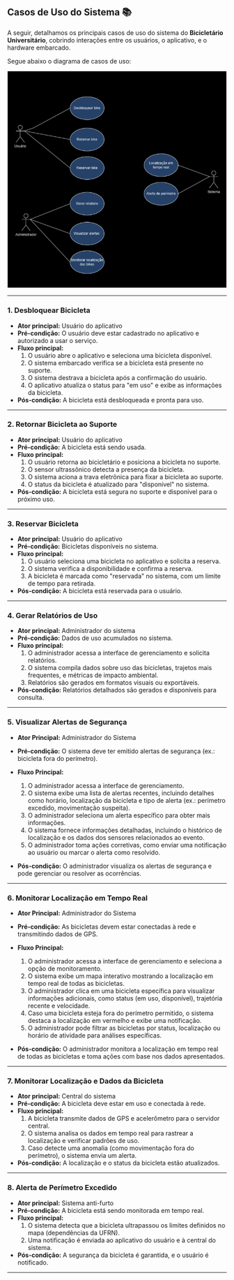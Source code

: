 ## **Casos de Uso do Sistema** 📚

A seguir, detalhamos os principais casos de uso do sistema do **Bicicletário Universitário**, cobrindo interações entre os usuários, o aplicativo, e o hardware embarcado.

Segue abaixo o diagrama de casos de uso:

![Diagrama de casos de uso](/images/casos-uso.png)

---



### **1. Desbloquear Bicicleta**
- **Ator principal:** Usuário do aplicativo  
- **Pré-condição:** O usuário deve estar cadastrado no aplicativo e autorizado a usar o serviço.  
- **Fluxo principal:**
  1. O usuário abre o aplicativo e seleciona uma bicicleta disponível.
  2. O sistema embarcado verifica se a bicicleta está presente no suporte.
  3. O sistema destrava a bicicleta após a confirmação do usuário.
  4. O aplicativo atualiza o status para "em uso" e exibe as informações da bicicleta.  
- **Pós-condição:** A bicicleta está desbloqueada e pronta para uso.

---

### **2. Retornar Bicicleta ao Suporte**
- **Ator principal:** Usuário do aplicativo  
- **Pré-condição:** A bicicleta está sendo usada.  
- **Fluxo principal:**
  1. O usuário retorna ao bicicletário e posiciona a bicicleta no suporte.
  2. O sensor ultrassônico detecta a presença da bicicleta.
  3. O sistema aciona a trava eletrônica para fixar a bicicleta ao suporte.
  4. O status da bicicleta é atualizado para "disponível" no sistema.  
- **Pós-condição:** A bicicleta está segura no suporte e disponível para o próximo uso.

---

### **3. Reservar Bicicleta**
- **Ator principal:** Usuário do aplicativo  
- **Pré-condição:** Bicicletas disponíveis no sistema.  
- **Fluxo principal:**
  1. O usuário seleciona uma bicicleta no aplicativo e solicita a reserva.
  2. O sistema verifica a disponibilidade e confirma a reserva.
  3. A bicicleta é marcada como "reservada" no sistema, com um limite de tempo para retirada.  
- **Pós-condição:** A bicicleta está reservada para o usuário.

---

### **4. Gerar Relatórios de Uso**
- **Ator principal:** Administrador do sistema  
- **Pré-condição:** Dados de uso acumulados no sistema.  
- **Fluxo principal:**
  1. O administrador acessa a interface de gerenciamento e solicita relatórios.
  2. O sistema compila dados sobre uso das bicicletas, trajetos mais frequentes, e métricas de impacto ambiental.
  3. Relatórios são gerados em formatos visuais ou exportáveis.  
- **Pós-condição:** Relatórios detalhados são gerados e disponíveis para consulta.

---

### **5. Visualizar Alertas de Segurança**
- **Ator Principal:** Administrador do Sistema  
- **Pré-condição:** O sistema deve ter emitido alertas de segurança (ex.: bicicleta fora do perímetro).  
- **Fluxo Principal:**
  1. O administrador acessa a interface de gerenciamento.  
  2. O sistema exibe uma lista de alertas recentes, incluindo detalhes como horário, localização da bicicleta e tipo de alerta (ex.: perímetro excedido, movimentação suspeita).  
  3. O administrador seleciona um alerta específico para obter mais informações.  
  4. O sistema fornece informações detalhadas, incluindo o histórico de localização e os dados dos sensores relacionados ao evento.  
  5. O administrador toma ações corretivas, como enviar uma notificação ao usuário ou marcar o alerta como resolvido.  

- **Pós-condição:** O administrador visualiza os alertas de segurança e pode gerenciar ou resolver as ocorrências.

---

### **6. Monitorar Localização em Tempo Real**
- **Ator Principal:** Administrador do Sistema  
- **Pré-condição:** As bicicletas devem estar conectadas à rede e transmitindo dados de GPS.  
- **Fluxo Principal:**
  1. O administrador acessa a interface de gerenciamento e seleciona a opção de monitoramento.  
  2. O sistema exibe um mapa interativo mostrando a localização em tempo real de todas as bicicletas.  
  3. O administrador clica em uma bicicleta específica para visualizar informações adicionais, como status (em uso, disponível), trajetória recente e velocidade.  
  4. Caso uma bicicleta esteja fora do perímetro permitido, o sistema destaca a localização em vermelho e exibe uma notificação.  
  5. O administrador pode filtrar as bicicletas por status, localização ou horário de atividade para análises específicas.  

- **Pós-condição:** O administrador monitora a localização em tempo real de todas as bicicletas e toma ações com base nos dados apresentados.

---
### **7. Monitorar Localização e Dados da Bicicleta**
- **Ator principal:** Central do sistema  
- **Pré-condição:** A bicicleta deve estar em uso e conectada à rede.  
- **Fluxo principal:**
  1. A bicicleta transmite dados de GPS e acelerômetro para o servidor central.
  2. O sistema analisa os dados em tempo real para rastrear a localização e verificar padrões de uso.
  3. Caso detecte uma anomalia (como movimentação fora do perímetro), o sistema envia um alerta.  
- **Pós-condição:** A localização e o status da bicicleta estão atualizados.

---

### **8. Alerta de Perímetro Excedido**
- **Ator principal:** Sistema anti-furto  
- **Pré-condição:** A bicicleta está sendo monitorada em tempo real.  
- **Fluxo principal:**
  1. O sistema detecta que a bicicleta ultrapassou os limites definidos no mapa (dependências da UFRN).
  2. Uma notificação é enviada ao aplicativo do usuário e à central do sistema. 
- **Pós-condição:** A segurança da bicicleta é garantida, e o usuário é notificado.

---

